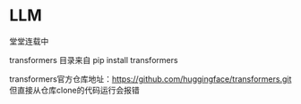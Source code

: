 # LLM

堂堂连载中  

transformers 目录来自 pip install transformers  

transformers官方仓库地址：https://github.com/huggingface/transformers.git  
但直接从仓库clone的代码运行会报错
